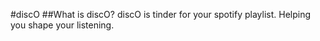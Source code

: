 #discO
##What is discO?
discO is tinder for your spotify playlist. Helping you shape your listening.
